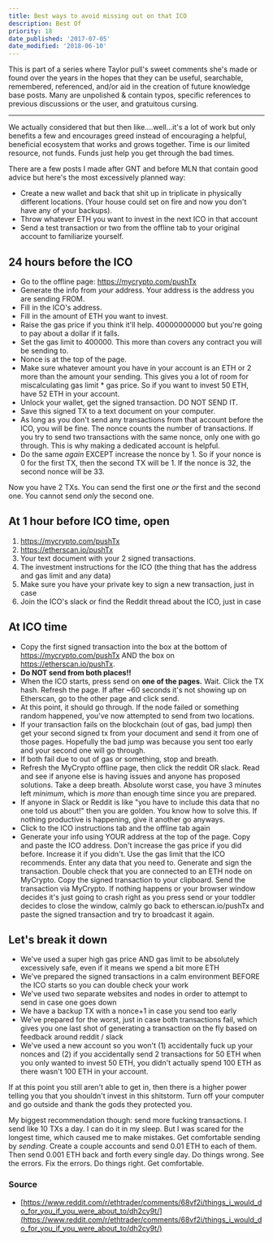 ```yaml
---
title: Best ways to avoid missing out on that ICO
description: Best Of
priority: 18
date_published: '2017-07-05'
date_modified: '2018-06-10'
---
```


This is part of a series where Taylor pull's sweet comments she's made or found over the years in the hopes that they can be useful, searchable, remembered, referenced, and/or aid in the creation of future knowledge base posts. Many are unpolished & contain typos, specific references to previous discussions or the user, and gratuitous cursing.

---

We actually considered that but then like....well...it's a lot of work but only benefits a few and encourages greed instead of encouraging a helpful, beneficial ecosystem that works and grows together. Time is our limited resource, not funds. Funds just help you get through the bad times.

There are a few posts I made after GNT and before MLN that contain good advice but here's the most excessively planned way:

* Create a new wallet and back that shit up in triplicate in physically different locations. (Your house could set on fire and now you don't have any of your backups).
* Throw whatever ETH you want to invest in the next ICO in that account
* Send a test transaction or two from the offline tab to your original account to familiarize yourself.

## 24 hours before the ICO

* Go to the offline page: <https://mycrypto.com/pushTx>
* Generate the info from *your* address. Your address is the address you are sending FROM.
* Fill in the ICO's address.
* Fill in the amount of ETH you want to invest.
* Raise the gas price if you think it'll help. 40000000000 but you're going to pay about a dollar if it falls.
* Set the gas limit to 400000. This more than covers any contract you will be sending to.
* Nonce is at the top of the page.
* Make sure whatever amount you have in your account is an ETH or 2 more than the amount your sending. This gives you a lot of room for miscalculating gas limit * gas price. So if you want to invest 50 ETH, have 52 ETH in your account.
* Unlock your wallet, get the signed transaction. DO NOT SEND IT.
* Save this signed TX to a text document on your computer.
* As long as you don't send any transactions from that account before the ICO, you will be fine. The nonce counts the number of transactions. If you try to send two transactions with the same nonce, only one with go through. This is why making a dedicated account is helpful.
* Do the same *again* EXCEPT increase the nonce by 1. So if your nonce is 0 for the first TX, then the second TX will be 1. If the nonce is 32, the second nonce will be 33.

Now you have 2 TXs. You can send the first one *or* the first and the second one. You cannot send *only* the second one.

## At 1 hour before ICO time, open

1. <https://mycrypto.com/pushTx>
2. <https://etherscan.io/pushTx>
3. Your text document with your 2 signed transactions.
4. The investment instructions for the ICO (the thing that has the address and gas limit and any data)
5. Make sure you have your private key to sign a new transaction, just in case
6. Join the ICO's slack or find the Reddit thread about the ICO, just in case

## At ICO time

* Copy the first signed transaction into the box at the bottom of <https://mycrypto.com/pushTx> AND the box on <https://etherscan.io/pushTx>.
* **Do NOT send from both places!!**
* When the ICO starts, press send on **one of the pages.** Wait. Click the TX hash. Refresh the page. If after ~60 seconds it's not showing up on Etherscan, go to the other page and click send.
* At this point, it should go through. If the node failed or something random happened, you've now attempted to send from two locations.
* If your transaction fails on the blockchain (out of gas, bad jump) then get your second signed tx from your document and send it from one of those pages. Hopefully the bad jump was because you sent too early and your second one will go through.
* If both fail due to out of gas or something, stop and breath.
* Refresh the MyCrypto offline page, then click the reddit OR slack. Read and see if anyone else is having issues and anyone has proposed solutions. Take a deep breath. Absolute worst case, you have 3 minutes left *minimum*, which is *more* than enough time since you are prepared.
* If anyone in Slack or Reddit is like "you have to include this data that no one told us about!" then you are golden. You know how to solve this. If nothing productive is happening, give it another go anyways.
* Click to the ICO instructions tab and the offline tab again
* Generate your info using YOUR address at the top of the page. Copy and paste the ICO address. Don't increase the gas price if you did before. Increase it if you didn't. Use the gas limit that the ICO recommends. Enter any data that you need to. Generate and sign the transaction. Double check that you are connected to an ETH node on MyCrypto. Copy the signed transaction to your clipboard. Send the transaction via MyCrypto. If nothing happens or your browser window decides it's just going to crash right as you press send or your toddler decides to close the window, calmly go back to etherscan.io/pushTx and paste the signed transaction and try to broadcast it again.

## Let's break it down

* We've used a super high gas price AND gas limit to be absolutely excessively safe, even if it means we spend a bit more ETH
* We've prepared the signed transactions in a calm environment BEFORE the ICO starts so you can double check your work
* We've used two separate websites and nodes in order to attempt to send in case one goes down
* We have a backup TX with a nonce+1 in case you send too early
* We've prepared for the worst, just in case both transactions fail, which gives you one last shot of generating a transaction on the fly based on feedback around reddit / slack
* We've used a new account so you won't (1) accidentally fuck up your nonces and (2) if you accidentally send 2 transactions for 50 ETH when you only wanted to invest 50 ETH, you didn't actually spend 100 ETH as there wasn't 100 ETH in your account.

If at this point you still aren't able to get in, then there is a higher power telling you that you shouldn't invest in this shitstorm. Turn off your computer and go outside and thank the gods they protected you.

My biggest recommendation though: send more fucking transactions. I send like 10 TXs a day. I can do it in my sleep. But I was scared for the longest time, which caused me to make mistakes. Get comfortable sending by *sending*. Create a couple accounts and send 0.01 ETH to each of them. Then send 0.001 ETH back and forth every single day. Do things wrong. See the errors. Fix the errors. Do things right. Get comfortable.

### Source

* [https://www.reddit.com/r/ethtrader/comments/68vf2i/things_i_would_do_for_you_if_you_were_about_to/dh2cy9t/](https://www.reddit.com/r/ethtrader/comments/68vf2i/things_i_would_do_for_you_if_you_were_about_to/dh2cy9t/)

